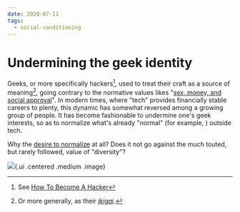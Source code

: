 ```yaml
---
date: 2020-07-11
tags:
  - social-conditioning
---
```


# Undermining the geek identity

Geeks, or more specifically hackers[^esr], used to treat their craft as a source of meaning[^ikigai], going contrary to the normative values likes "[sex, money, and social approval](http://www.catb.org/esr/faqs/hacker-howto.html)". In modern times, where "tech" provides financially stable careers to plenty, this dynamic has somewhat reversed among a growing group of people. It has become fashionable to undermine one's geek interests, so as to normalize what's already "normal" (for example, <b0f8727d>) outside tech.

Why the [desire to normalize](https://www.youtube.com/watch?v=QereR0CViMY) at all? Does it not go against the much touted, but rarely followed, value of "diversity"?

![](https://lh3.googleusercontent.com/H7jEGdUPfBY7BXHwrLeDqRZc9_EDAyR3OC0vrZ7RViFynuWHmaofoJPGAll8-eco7iMsf5mR6-3Uh6fhZUzewQc_Kmbiw-2y6B0DlkryIzJic1AAPCAmoVK6ImaL1Rp5KcZ-FGFY0UnjhiH6Iwxotb047vRNJMsjYsGcHpojFBmvQe5luWmu2C56JsLWNNI2W7zWF7L1zF7fpG2KaMbtq7-qOrBWqTtgLoiuGrQz5zmD6lakEs61VXJzhy8wtOPpwbCxIyO67JSCLjVwc85JKmUuqD6Q_AZDKtyEuQW5cfcTbD1nF_xaZYALZblgJ2Wt62QJLlPRu3XBjdOQpfibeRTqv4MRUTMbOWMKp3uT1QsxKd0657WHbQuZnqC07FY-4BjUaxG1qmjLw1bvWPlIkxvo0Gps2o9en-FF1C8CfS2aWG_rmMiboZ3AQjYY4xLnOM8sleIJ0sGWeg8X_zzogx1EuD-hctbUm5EAZrR3AkkzyD-7kiOLBqCXCbFWp3fXFHFe2HMhE5KiX1wYhRkTH2EwJDZLtY9x7za5Q14iz5wjpDVyBy55JJ2DMLNKWhYPvXyQMOes4Af_u19rtx1XauZvHTPhVJ2_-OcIcrTThXX8yTO_i7sEPAVv7Wei50sn8t-4l6Yz0jX9XgLl_ufYlj4sqyfxElh1oFf_D5O8vwaiqSwW5aYxX63ZRm15poc=w500-h563-no?authuser=0){.ui .centered .medium .image}

[^esr]: See [How To Become A Hacker](http://www.catb.org/esr/faqs/hacker-howto.html)

[^ikigai]: Or more generally, as their [*ikigai*](https://savvytokyo.com/ikigai-japanese-concept-finding-purpose-life/).